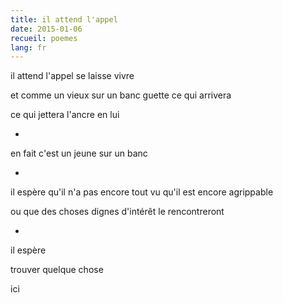 ```yaml
---
title: il attend l'appel
date: 2015-01-06
recueil: poemes
lang: fr
---
```


il attend l'appel
se laisse vivre

et comme un vieux sur un banc
guette ce qui arrivera

ce qui jettera l'ancre en lui

*

en fait
c'est un jeune sur un banc

*

il espère qu'il n'a pas encore tout vu
qu'il est encore agrippable

ou que des choses dignes d'intérêt le rencontreront

*

il espère

trouver quelque chose

ici
